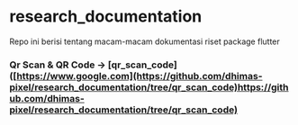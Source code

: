 # research_documentation
Repo ini berisi tentang macam-macam dokumentasi riset package flutter

### Qr Scan & QR Code -> [qr_scan_code] ([https://www.google.com](https://github.com/dhimas-pixel/research_documentation/tree/qr_scan_code)https://github.com/dhimas-pixel/research_documentation/tree/qr_scan_code)
